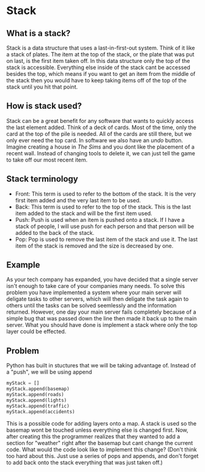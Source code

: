 # Stack

<!-- Notes for later
USE LESS WORDS!
Include more examples
Spend some more time on the problem to make it understandable -->
## What is a stack?
Stack is a data structure that uses a last-in-first-out system. Think of it like
a stack of plates. The item at the top of the stack, or the plate that was put on last,
is the first item taken off. In this data structure only the top of the stack is accessible.
Everything else inside of the stack cant be accessed besides the top, which means if you
want to get an item from the middle of the stack then you would have to keep taking items
off of the top of the stack until you hit that point.

## How is stack used?
Stack can be a great benefit for any software that wants to quickly access the last element 
added. Think of a deck of cards. Most of the time, only the card at the top of the pile is
needed. All of the cards are still there, but we only ever need the top card. In software we
also have an *undo* button. Imagine creating a house in *The Sims* and you dont like the 
placement of a recent wall. Instead of changing tools to delete it, we can just tell the 
game to take off our most recent item.

## Stack terminology
* Front: This term is used to refer to the bottom of the stack. It is the very first item
added and the very last item to be used.
* Back: This term is used to refer to the top of the stack. This is the last item added to
the stack and will be the first item used.
* Push: Push is used when an item is pushed onto a stack. If I have a stack of people, I 
will use push for each person and that person will be added to the back of the stack.
* Pop: Pop is used to remove the last item of the stack and use it. The last item of the
stack is removed and the size is decreased by one.

## Example
<!-- Put yourself as the person in this scenario. One day, you are coding new software for
your company. You have imported many different libraries into your code and everything
is going well. However just a few days before your deadline, your software is failing.
Your current debugger mentions a function from an imported library, but does not tell
you which one. A simple method you could do is go though your thousands of lines of code
and try to find the problem, or you could put them in order into a stack. The stack 
itself won't break you program and by going through the stack it can tell you exactly 
where the error is occuring. -->

As your tech company has expanded, you have decided that a single server isn't enough
to take care of your companies many needs. To solve this problem you have implemented
a system where your main server will deligate tasks to other servers, which will then
deligate the task again to others until the tasks can be solved seemlessly and the 
information returned. However, one day your main server fails completely because of a
simple bug that was passed down the line then made it back up to the main server. What
you should have done is implement a stack where only the top layer could be effected.

## Problem
Python has built in stuctures that we will be taking advantage of. Instead of a "push",
we will be using append
``` Python
myStack = []
myStack.append(basemap)
myStack.append(roads)
myStack.append(lights)
myStack.append(traffic)
myStack.append(accidents)
```

This is a possible code for adding layers onto a map. A stack is used so the basemap wont
be touched unless everything else is changed first. Now, after creating this the 
programmer realizes that they wanted to add a section for "weather" right after the
basemap but cant change the current code. What would the code look like to implement this
change? (Don't think too hard about this. Just use a series of pops and appends, and don't
forget to add back onto the stack everything that was just taken off.)

<!-- myStack.pop()
myStack.pop()
myStack.pop()
myStack.pop()
mystack.append(weather)
myStack.append(roads)
myStack.append(lights)
myStack.append(traffic)
myStack.append(accidents) -->

